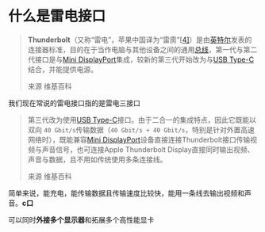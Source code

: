 # 什么是雷电接口

> **Thunderbolt**（又称“雷电”，苹果中国译为“雷雳”[[4\]](https://zh.wikipedia.org/wiki/Thunderbolt#cite_note-4)）是由[英特尔](https://zh.wikipedia.org/wiki/英特爾)发表的连接器标准，目的在于当作电脑与其他设备之间的通用[总线](https://zh.wikipedia.org/wiki/匯流排)，第一代与第二代接口是与[Mini DisplayPort](https://zh.wikipedia.org/wiki/Mini_DisplayPort)集成，较新的第三代开始改为与[USB Type-C](https://zh.wikipedia.org/wiki/USB_Type-C)结合，并能提供电源。
>
> 来源 维基百科

我们现在常说的雷电接口指的是雷电三接口

> 第三代改为使用[USB Type-C](https://zh.wikipedia.org/wiki/USB_Type-C)接口。由于二合一的集成特点，因此它既能以双向 `40 Gbit/s`传输数据（`40 Gbit/s + 40 Gbit/s`，特别是针对外置高速网络时），既能兼容[Mini DisplayPort](https://zh.wikipedia.org/wiki/Mini_DisplayPort)设备直接连接Thunderbolt接口传输视频与声音信号，也可连接Apple Thunderbolt Display直接同时输出视频、声音与数据，且不用如传统使用多条连接线。
>
> 来源 维基百科

简单来说，能充电，能传输数据且传输速度比较快，能用一条线去输出视频和声音。**c口**

可以同时**外接多个显示器**和拓展多个高性能显卡

